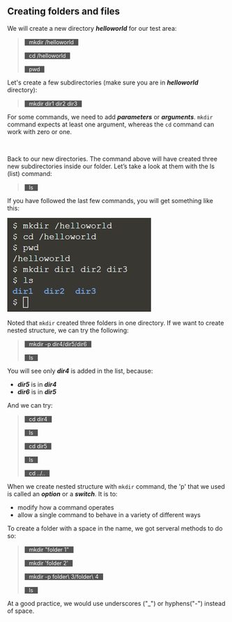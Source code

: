 ## Creating folders and files

We will create a new directory **_helloworld_** for our test area:
> <span align="left" style="color:#FFF;background:#555;font:Courier New; font-size: 90%; padding-left:10px; padding-right:10px;">mkdir /helloworld</span>
> 
> <span align="left" style="color:#FFF;background:#555;font:Courier New; font-size: 90%; padding-left:10px; padding-right:10px;">cd /helloworld</span>
>
> <span align="left" style="color:#FFF;background:#555;font:Courier New; font-size: 90%; padding-left:10px; padding-right:10px;">pwd</span>

Let's create a few subdirectories (make sure you are in **_helloworld_** directory):
> <span align="left" style="color:#FFF;background:#555;font:Courier New; font-size: 90%; padding-left:10px; padding-right:10px;">mkdir dir1 dir2 dir3</span>

For some commands, we need to add **_parameters_** or **_arguments_**. `mkdir` command expects at least one argument, whereas the `cd` command can work with zero or one.  

<br/> 

Back to our new directories. The command above will have created three new subdirectories inside our folder. Let’s take a look at them with the ls (list) command:
> <span align="left" style="color:#FFF;background:#555;font:Courier New; font-size: 90%; padding-left:10px; padding-right:10px;">ls</span>

If you have followed the last few commands, you will get something like this:

![Picture 1](./assets/pic1.png)

Noted that `mkdir` created three folders in one directory. If we want to create nested structure, we can try the following:
> <span align="left" style="color:#FFF;background:#555;font:Courier New; font-size: 90%; padding-left:10px; padding-right:10px;">mkdir -p dir4/dir5/dir6</span>
> 
> <span align="left" style="color:#FFF;background:#555;font:Courier New; font-size: 90%; padding-left:10px; padding-right:10px;">ls</span>


You will see only **_dir4_** is added in the list, because:
- **_dir5_** is in **_dir4_**
- **_dir6_** is in **_dir5_**

And we can try: 
> <span align="left" style="color:#FFF;background:#555;font:Courier New; font-size: 90%; padding-left:10px; padding-right:10px;">cd dir4</span>
> 
> <span align="left" style="color:#FFF;background:#555;font:Courier New; font-size: 90%; padding-left:10px; padding-right:10px;">ls</span>
> 
> <span align="left" style="color:#FFF;background:#555;font:Courier New; font-size: 90%; padding-left:10px; padding-right:10px;">cd dir5</span>
> 
> <span align="left" style="color:#FFF;background:#555;font:Courier New; font-size: 90%; padding-left:10px; padding-right:10px;">ls</span>
> 
> <span align="left" style="color:#FFF;background:#555;font:Courier New; font-size: 90%; padding-left:10px; padding-right:10px;">cd ../..</span>


When we create nested structure with `mkdir` command, the 'p' that we used is called an **_option_** or a **_switch_**. It is to:
- modify how a command operates
- allow a single command to behave in a variety of different ways

To create a folder with a space in the name, we got serveral methods to do so:
> <span align="left" style="color:#FFF;background:#555;font:Courier New; font-size: 90%; padding-left:10px; padding-right:10px;">mkdir "folder 1"</span>
> 
> <span align="left" style="color:#FFF;background:#555;font:Courier New; font-size: 90%; padding-left:10px; padding-right:10px;"> mkdir 'folder 2'</span>
> 
> <span align="left" style="color:#FFF;background:#555;font:Courier New; font-size: 90%; padding-left:10px; padding-right:10px;">mkdir -p folder\ 3/folder\ 4</span>
> 
> <span align="left" style="color:#FFF;background:#555;font:Courier New; font-size: 90%; padding-left:10px; padding-right:10px;">ls</span>

At a good practice, we would use underscores ("_") or hyphens("-") instead of space.

<br/>
